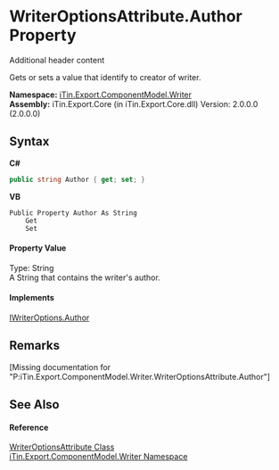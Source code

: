 # WriterOptionsAttribute.Author Property 
Additional header content 

Gets or sets a value that identify to creator of writer.

**Namespace:**&nbsp;<a href="N_iTin_Export_ComponentModel_Writer">iTin.Export.ComponentModel.Writer</a><br />**Assembly:**&nbsp;iTin.Export.Core (in iTin.Export.Core.dll) Version: 2.0.0.0 (2.0.0.0)

## Syntax

**C#**<br />
``` C#
public string Author { get; set; }
```

**VB**<br />
``` VB
Public Property Author As String
	Get
	Set
```


#### Property Value
Type: String<br />A String that contains the writer's author.

#### Implements
<a href="P_iTin_Export_ComponentModel_Writer_IWriterOptions_Author">IWriterOptions.Author</a><br />

## Remarks
\[Missing <remarks> documentation for "P:iTin.Export.ComponentModel.Writer.WriterOptionsAttribute.Author"\]

## See Also


#### Reference
<a href="T_iTin_Export_ComponentModel_Writer_WriterOptionsAttribute">WriterOptionsAttribute Class</a><br /><a href="N_iTin_Export_ComponentModel_Writer">iTin.Export.ComponentModel.Writer Namespace</a><br />